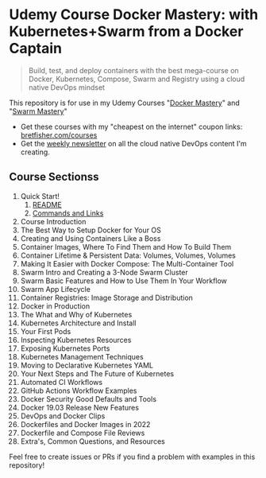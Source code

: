 # Udemy Course Docker Mastery: with Kubernetes+Swarm from a Docker Captain


> Build, test, and deploy containers with the best mega-course on Docker, Kubernetes, Compose, Swarm and Registry using a cloud native DevOps mindset

This repository is for use in my Udemy Courses "[Docker Mastery](https://www.udemy.com/course/docker-mastery/?referralCode=1410924A733D33635CCB
)" and "[Swarm Mastery](https://www.udemy.com/course/docker-swarm-mastery/?referralCode=4927D9CB156D4AE0228C)"

- Get these courses with my "cheapest on the internet" coupon links: [bretfisher.com/courses](https://www.bretfisher.com/courses)
- Get the [weekly newsletter](https://www.bretfisher.com/newsletter) on all the cloud native DevOps content I'm creating.

## Course Sectionss

1. Quick Start!
   1. [README](./intro/README.md)
   2. [Commands and Links](./references/S01%20Commands%20and%20Links.md)
2. Course Introduction
3. The Best Way to Setup Docker for Your OS
4. Creating and Using Containers Like a Boss
5. Container Images, Where To Find Them and How To Build Them
6. Container Lifetime & Persistent Data: Volumes, Volumes, Volumes
7. Making It Easier with Docker Compose: The Multi-Container Tool
8. Swarm Intro and Creating a 3-Node Swarm Cluster
9.  Swarm Basic Features and How to Use Them In Your Workflow
10. Swarm App Lifecycle
11. Container Registries: Image Storage and Distribution
12. Docker in Production
13. The What and Why of Kubernetes
14. Kubernetes Architecture and Install
15. Your First Pods
16. Inspecting Kubernetes Resources
17. Exposing Kubernetes Ports
18. Kubernetes Management Techniques
19. Moving to Declarative Kubernetes YAML
20. Your Next Steps and The Future of Kubernetes
21. Automated CI Workflows
22. GitHub Actions Workflow Examples
23. Docker Security Good Defaults and Tools
24. Docker 19.03 Release New Features
25. DevOps and Docker Clips
26. Dockerfiles and Docker Images in 2022
27. Dockerfile and Compose File Reviews
28. Extra's, Common Questions, and Resources

Feel free to create issues or PRs if you find a problem with examples in this repository!
